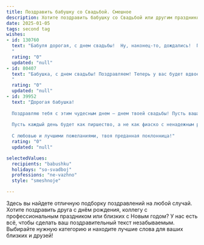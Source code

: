 ```yaml
---
title: Поздравить бабушку со Свадьбой. Смешное
description: Хотите поздравить бабушку со Свадьбой или другим праздником? Наш ИИ создаст незабываемое поздравление, а вы обязательно выделитесь среди других.  
date: 2025-01-05
tags: second tag
wishes:
- id: 130760
  text: "Бабуля дорогая, с днем свадьбы!  Ну, наконец-то, дождались!  Пусть ваш семейный корабль плывет по морю любви, минуя рифы бытовых неурядиц и водовороты ссор.  Главное – не забудьте взять с собой запасной весло и карту маршрута к холодильнику!  Горько!
  "
  rating: "0"
  updated: "null"
- id: 80407
  text: "Бабушка, с днем свадьбы! Поздравляем! Теперь у вас будет вдвое больше любви, вдвое больше заботы, и, конечно, вдвое больше внуков! 😜
  "
  rating: "0"
  updated: "null"
- id: 39952
  text: "Дорогая бабушка!
  
  Поздравляю тебя с этим чудесным днем — днем твоей свадьбы! Пусть ваша жизнь будет светла и весела, как утренний чаек с пирожками! Желаю, чтобы ваша любовь была такой же крепкой, как твои домашние варенья, а счастье — таким же сладким, как угощение на твоем праздничном столе!
  
  Пусть каждый день будет как пиршество, а не как фиаско с ненадежным рецептом. Не забывайте веселиться, потому что смех — это лучший консерватор для отношений!
  
  С любовью и лучшими пожеланиями, твоя преданная поклонница!"
  rating: "0"
  updated: "null"

selectedValues:
  recipients: "babushku"
  holidays: "so-svadboj"
  professions: "ne-vazhno"
  style: "smeshnoje"

---
```


Здесь вы найдете отличную подборку поздравлений на любой случай.
Хотите поздравить друга с днём рождения, коллегу с профессиональным праздником или близких с Новым годом? У нас есть всё, чтобы сделать ваш поздравительный текст незабываемым. Выбирайте нужную категорию и находите лучшие слова для ваших близких и друзей!
